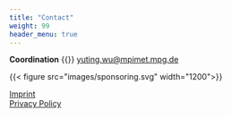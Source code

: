 ```yaml
---
title: "Contact"
weight: 99
header_menu: true
---
```


**Coordination** {{<icon class="fa fa-envelope">}}&nbsp;[yuting.wu@mpimet.mpg.de](mailto:yuting.wu@mpimet.mpg.de)



  {{< figure src="images/sponsoring.svg" width="1200">}}

[Imprint](https://mpimet.mpg.de/en/imprint)\
[Privacy Policy](https://mpimet.mpg.de/en/privacy-policy)

